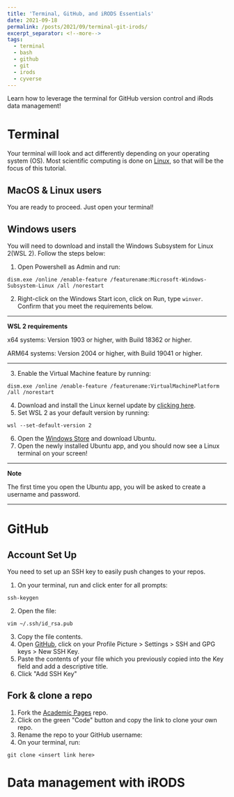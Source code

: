 ```yaml
---
title: 'Terminal, GitHub, and iRODS Essentials'
date: 2021-09-18
permalink: /posts/2021/09/terminal-git-irods/
excerpt_separator: <!--more-->
tags:
  - terminal
  - bash
  - github
  - git 
  - irods
  - cyverse
---
```


Learn how to leverage the terminal for GitHub version control and iRods data management!
<!--more-->

# Terminal
Your terminal will look and act differently depending on your operating system (OS). Most scientific computing is done on [Linux](https://www.linux.org/), so that will be the focus of this tutorial.

## MacOS & Linux users
You are ready to proceed. Just open your terminal! 

## Windows users
You will need to download and install the Windows Subsystem for Linux 2(WSL 2). Follow the steps below:
1. Open Powershell as Admin and run: 
```
dism.exe /online /enable-feature /featurename:Microsoft-Windows-Subsystem-Linux /all /norestart
```
2. Right-click on the Windows Start icon, click on Run, type ```winver```. Confirm that you meet the requirements below.

---
**WSL 2 requirements**

  x64 systems: Version 1903 or higher, with Build 18362 or higher.

  ARM64 systems: Version 2004 or higher, with Build 19041 or higher.

---

3. Enable the Virtual Machine feature by running:
```
dism.exe /online /enable-feature /featurename:VirtualMachinePlatform /all /norestart
```
4. Download and install the Linux kernel update by [clicking here](https://wslstorestorage.blob.core.windows.net/wslblob/wsl_update_x64.msi). 
5. Set WSL 2 as your default version by running:
```
wsl --set-default-version 2
```
6. Open the [Windows Store](https://aka.ms/wslstore) and download Ubuntu.
7. Open the newly installed Ubuntu app, and you should now see a Linux terminal on your screen!

---
**Note**

  The first time you open the Ubuntu app, you will be asked to create a username and password.

---

# GitHub 
## Account Set Up
You need to set up an SSH key to easily push changes to your repos. 
1. On your terminal, run and click enter for all prompts:
```
ssh-keygen
```
2. Open the file: 
```
vim ~/.ssh/id_rsa.pub
```
3. Copy the file contents. 
4. Open [GitHub](https://github.com/), click on your Profile Picture > Settings > SSH and GPG keys > New SSH Key.
5. Paste the contents of your file which you previously copied into the Key field and add a descriptive title.
6. Click "Add SSH Key"

## Fork & clone a repo
1. Fork the [Academic Pages](https://github.com/academicpages/academicpages.github.io) repo. 
2. Click on the green "Code" button and copy the link to clone your own repo.
3. Rename the repo to your GitHub username:
4. On your terminal, run: 
```
git clone <insert link here>
```
# Data management with iRODS
